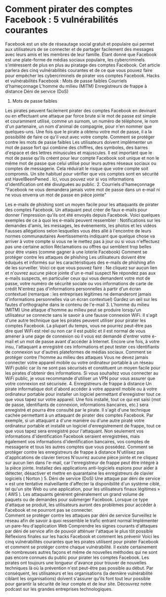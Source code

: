 # Comment pirater des comptes Facebook : 5 vulnérabilités courantes



Facebook est un site de réseautage social gratuit et populaire qui permet aux utilisateurs de se connecter et de partager facilement des messages avec leurs amis et les membres de leur famille. Étant donné que Facebook est une plate-forme de médias sociaux populaire, les cybercriminels s'intéressent de plus en plus au piratage des comptes Facebook.
Cet article parlera des cinq vulnérabilités courantes et de ce que vous pouvez faire pour empêcher les cybercriminels de pirater vos comptes Facebook.
Hacks et vulnérabilités Facebook :
Mots de passe faibles
Courriels d'hameçonnage
L'homme du milieu (MITM)
Enregistreurs de frappe à distance
Déni de service (DoS)
1. Mots de passe faibles


Les pirates peuvent facilement pirater des comptes Facebook en devinant ou en effectuant une attaque par force brute si le mot de passe est simple et couramment utilisé, comme un surnom, un numéro de téléphone, le nom d'un partenaire, un nom d'animal de compagnie, pour n'en nommer que quelques-uns. Une fois que le pirate a obtenu votre mot de passe, il a la possibilité de faire ce qu'il veut avec votre compte.
Comment se protéger contre les mots de passe faibles
Les utilisateurs doivent implémenter un mot de passe fort qui combine des chiffres, des symboles, des barres d'espace et des lettres minuscules et majuscules. Il est important que le mot de passe qu'ils créent pour leur compte Facebook soit unique et non le même mot de passe que celui utilisé pour leurs autres réseaux sociaux ou comptes de messagerie. 
Cela réduirait le risque que votre compte soit compromis. Un site habituel pour vérifier que vos comptes sont en sécurité est HaveIBeenPwned . Ici, vous pouvez voir si vos informations d'identification ont été divulguées au public. 
2. Courriels d'hameçonnage
"Facebook ne vous demandera jamais votre mot de passe dans un e-mail ni ne vous enverra un mot de passe en pièce jointe"


Les e-mails de phishing sont un moyen facile pour les attaquants de pirater des comptes Facebook. Un attaquant peut créer de faux e-mails pour donner l'impression qu'ils ont été envoyés depuis Facebook. Voici quelques exemples de ce à quoi les e-mails peuvent ressembler :
Notifications sur les demandes d'amis, les messages, les événements, les photos et les vidéos
Fausses allégations selon lesquelles vous êtes allé à l'encontre de leurs normes communautaires 
Avertissements indiquant que quelque chose va arriver à votre compte si vous ne le mettez pas à jour ou si vous n'effectuez pas une certaine action 
Réclamations ou offres qui semblent trop belles pour être vraies (comme gagner à une loterie Facebook)
Comment se protéger contre les attaques de phishing 
Les utilisateurs doivent être éduqués et informés sur les caractéristiques des e-mails de phishing afin de les surveiller. Voici ce que vous pouvez faire : 
Ne cliquez sur aucun lien et n'ouvrez aucune pièce jointe d'un e-mail suspect 
Ne répondez pas aux e-mails suspects, en particulier ceux qui vous demandent votre mot de passe, votre numéro de sécurité sociale ou vos informations de carte de crédit
N'entrez pas d'informations personnelles à partir d'un écran contextuel (remarque : les entreprises légitimes ne demanderont jamais d'informations personnelles via un écran contextuel)
Gardez un œil sur les fautes d'orthographe dans le contenu de l'e-mail 
3. L'homme du milieu (MITM)
Une attaque d'homme au milieu peut se produire lorsqu'un utilisateur se connecte sans le savoir à une fausse connexion WiFi. Il s'agit d'une autre technique que les pirates peuvent utiliser pour pirater les comptes Facebook. La plupart du temps, vous ne pourrez peut-être pas dire quel WiFi est réel ou non car il est public et il est normal de vous amener à une page de connexion où il vous est demandé d'entrer votre e-mail et un mot de passe avant d'accéder à Internet. Encore une fois, à votre insu, l'attaquant a enregistré ces informations et peut tester ces identifiants de connexion sur d'autres plateformes de médias sociaux. 
Comment se protéger contre l'homme au milieu des attaques 
Vous ne devez jamais connecter votre appareil mobile ou votre ordinateur portable à un réseau WiFi public car ils ne sont pas sécurisés et constituent un moyen facile pour les pirates d'obtenir des informations. Si vous souhaitez vous connecter au WiFi public, je vous recommande d'utiliser un VPN pour vous assurer que votre connexion est sécurisée. 
4. Enregistreurs de frappe à distance
Un pirate informatique doit d'abord accéder à votre appareil mobile ou à votre ordinateur portable pour installer un logiciel permettant d'enregistrer tout ce que vous tapez sur votre appareil. Une fois installé, tout ce qui est saisi (mot de passe, identifiants de connexion, informations bancaires, etc.) sera enregistré et pourra être consulté par le pirate. Il s'agit d'une technique cachée permettant à un attaquant de pirater des comptes Facebook. Par exemple, si un attaquant a d'une manière ou d'une autre piraté votre ordinateur portable et installé un logiciel d'enregistrement de frappe, tout ce que vous tapez sera enregistré pour l'attaquant. Non seulement vos informations d'identification Facebook seraient enregistrées, mais également vos informations d'identification bancaires, vos comptes de messagerie et tous les autres comptes que vous possédez. 
Comment se protéger contre les enregistreurs de frappe à distance
N'utilisez pas d'applications de clavier tierces 
N'ouvrez aucune pièce jointe et ne cliquez sur aucun lien dans l'e-mail, car l'enregistreur de frappe peut être intégré à la pièce jointe. 
Installez des applications anti-logiciels espions pour aider à détecter, désactiver et mettre en quarantaine les enregistreurs de clavier logiciels ( Norton )
5. Déni de service (DoS)
Une attaque par déni de service « est une tentative malveillante d'affecter la disponibilité d'un système ciblé, tel qu'un site Web ou une application, pour les utilisateurs finaux légitimes » ( AWS ). Les attaquants génèrent généralement un grand volume de paquets ou de demandes pour submerger Facebook. Lorsque ce type d'attaque se produit, les utilisateurs auront des problèmes pour accéder à Facebook et ne pourront pas se connecter.  
Comment se protéger contre les attaques par déni de service
Surveillez le réseau afin de savoir à quoi ressemble le trafic entrant normal 
Implémenter un pare-feu d'application Web 
Comprendre les signes courants d'attaques par déni de service afin de pouvoir atténuer l'attaque le plus tôt possible 
Réflexions finales sur les hacks Facebook et comment les prévenir
Voici les cinq vulnérabilités courantes que les pirates utilisent pour pirater Facebook et comment se protéger contre chaque vulnérabilité. Il existe certainement de nombreuses autres façons et même de nouvelles méthodes qui ne sont pas encore connues du public pour pirater les comptes Facebook. 
Les pirates ont toujours une longueur d'avance pour trouver de nouvelles techniques là où la prévention n'est peut-être pas possible au début. Par conséquent, les utilisateurs et les organisations (la dernière vulnérabilité ciblant les organisations) doivent s'assurer qu'ils font tout leur possible pour garantir la sécurité de leur compte et de leur site. 
Découvrez notre podcast sur les grandes entreprises technologiques.
